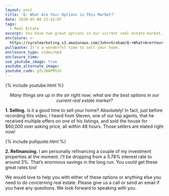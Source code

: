 ```yaml
---
layout: post
title: 'Q: What Are Your Options in This Market?'
date: 2020-05-08 15:43:07
tags:
  - Real Estate
excerpt: You have two great options in our current real estate market.
enclosure: >-
  https://vyralmarketing.s3.amazonaws.com/John+Graham/Q-+What+Are+Your+Options+in+This+Market_.mp4
pullquote: It’s a wonderful time to sell your home.
enclosure_type: video/mp4
enclosure_time:
use_youtube_image: true
youtube_alternate_image:
youtube_code: gfLzBAPM5zU
---
```


{% include youtube.html %}

<p style="text-align: center;"><em>Many things are up in the air right now; what are the best options in our current real estate market?</em></p>

**1\. Selling.** Is it a good time to sell your home? Absolutely\! In fact, just before recording this video, I heard from Steven, one of our top agents, that he received multiple offers on one of his listings, and sold the house for $60,000 over asking price, all within 48 hours. Those sellers are elated right now\!

{% include pullquote.html %}

**2\. Refinancing.** I am personally refinancing a couple of my investment properties at the moment. I’ll be dropping from a 3.78% interest rate to around 3%. That’s enormous savings in the long run. You could get these great rates too\!&nbsp;

We would love to help you with either of these options or anything else you need to do concerning real estate. Please give us a call or send an email if you have any questions. We look forward to speaking with you.